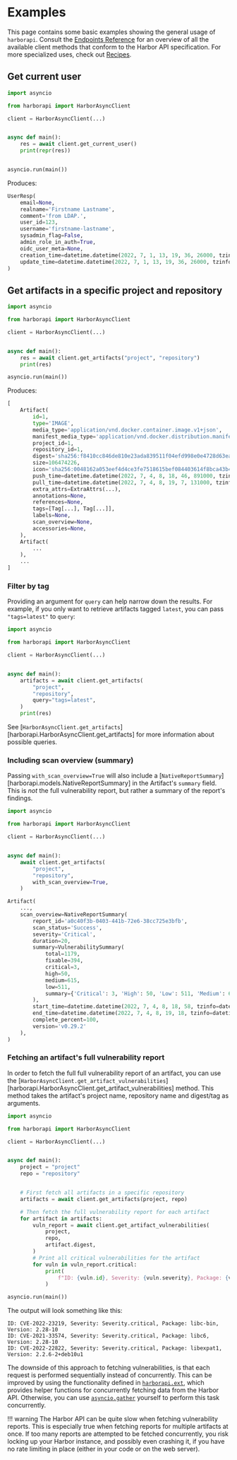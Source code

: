 # Examples

This page contains some basic examples showing the general usage of `harborapi`. Consult the [Endpoints Reference](/endpoints) for an overview of all the available client methods that conform to the Harbor API specification. For more specialized uses, check out [Recipes](/recipes).

## Get current user

```py
import asyncio

from harborapi import HarborAsyncClient

client = HarborAsyncClient(...)


async def main():
    res = await client.get_current_user()
    print(repr(res))


asyncio.run(main())
```

Produces:

```py
UserResp(
    email=None,
    realname='Firstname Lastname',
    comment='from LDAP.',
    user_id=123,
    username='firstname-lastname',
    sysadmin_flag=False,
    admin_role_in_auth=True,
    oidc_user_meta=None,
    creation_time=datetime.datetime(2022, 7, 1, 13, 19, 36, 26000, tzinfo=datetime.timezone.utc),
    update_time=datetime.datetime(2022, 7, 1, 13, 19, 36, 26000, tzinfo=datetime.timezone.utc)
)
```

## Get artifacts in a specific project and repository

```py hl_lines="13"
import asyncio

from harborapi import HarborAsyncClient

client = HarborAsyncClient(...)


async def main():
    res = await client.get_artifacts("project", "repository")
    print(res)

asyncio.run(main())


```

Produces:

```py
[
    Artifact(
        id=1,
        type='IMAGE',
        media_type='application/vnd.docker.container.image.v1+json',
        manifest_media_type='application/vnd.docker.distribution.manifest.v2+json',
        project_id=1,
        repository_id=1,
        digest='sha256:f8410cc846de810e23ada839511f04efd998e0e4728d63ea997001f4ead0acac',
        size=106474226,
        icon='sha256:0048162a053eef4d4ce3fe7518615bef084403614f8bca43b40ae2e762e11e06',
        push_time=datetime.datetime(2022, 7, 4, 8, 18, 46, 891000, tzinfo=datetime.timezone.utc),
        pull_time=datetime.datetime(2022, 7, 4, 8, 19, 7, 131000, tzinfo=datetime.timezone.utc),
        extra_attrs=ExtraAttrs(...),
        annotations=None,
        references=None,
        tags=[Tag[...], Tag[...]],
        labels=None,
        scan_overview=None,
        accessories=None,
    ),
    Artifact(
        ...
    ),
    ...
]
```

### Filter by tag

Providing an argument for `query` can help narrow down the results. For example, if you only want to retrieve artifacts tagged `latest`, you can pass `"tags=latest"` to `query`:

```py hl_lines="16"
import asyncio

from harborapi import HarborAsyncClient

client = HarborAsyncClient(...)


async def main():
    artifacts = await client.get_artifacts(
        "project",
        "repository",
        query="tags=latest",
    )
    print(res)
```

See [`HarborAsyncClient.get_artifacts`][harborapi.HarborAsyncClient.get_artifacts] for more information about possible queries.

### Including scan overview (summary)

Passing `with_scan_overview=True` will also include a [`NativeReportSummary`][harborapi.models.NativeReportSummary] in the Artifact's `summary` field. This is _not_ the full vulnerability report, but rather a summary of the report's findings.


```py hl_lines="16"
import asyncio

from harborapi import HarborAsyncClient

client = HarborAsyncClient(...)


async def main():
    await client.get_artifacts(
        "project",
        "repository",
        with_scan_overview=True,
    )


```

```py hl_lines="8-16"
Artifact(
    ...,
    scan_overview=NativeReportSummary(
        report_id='a0c40f3b-0403-441b-72e6-38cc725e3bfb',
        scan_status='Success',
        severity='Critical',
        duration=20,
        summary=VulnerabilitySummary(
            total=1179,
            fixable=394,
            critical=3,
            high=50,
            medium=615,
            low=511,
            summary={'Critical': 3, 'High': 50, 'Low': 511, 'Medium': 615},
        ),
        start_time=datetime.datetime(2022, 7, 4, 8, 18, 58, tzinfo=datetime.timezone.utc),
        end_time=datetime.datetime(2022, 7, 4, 8, 19, 18, tzinfo=datetime.timezone.utc),
        complete_percent=100,
        version='v0.29.2'
    ),
)
```

### Fetching an artifact's full vulnerability report

In order to fetch the full full vulnerability report of an artifact, you can use the [`HarborAsyncClient.get_artifact_vulnerabilities`][harborapi.HarborAsyncClient.get_artifact_vulnerabilities] method. This method takes the artifact's project name, repository name and digest/tag as arguments.

```py
import asyncio

from harborapi import HarborAsyncClient

client = HarborAsyncClient(...)


async def main():
    project = "project"
    repo = "repository"


    # First fetch all artifacts in a specific repository
    artifacts = await client.get_artifacts(project, repo)

    # Then fetch the full vulnerability report for each artifact
    for artifact in artifacts:
        vuln_report = await client.get_artifact_vulnerabilities(
            project,
            repo,
            artifact.digest,
        )
        # Print all critical vulnerabilities for the artifact
        for vuln in vuln_report.critical:
            print(
                f"ID: {vuln.id}, Severity: {vuln.severity}, Package: {vuln.package}, Version: {vuln.version}"
            )

asyncio.run(main())
```

The output will look something like this:

```
ID: CVE-2022-23219, Severity: Severity.critical, Package: libc-bin, Version: 2.28-10
ID: CVE-2021-33574, Severity: Severity.critical, Package: libc6, Version: 2.28-10
ID: CVE-2022-22822, Severity: Severity.critical, Package: libexpat1, Version: 2.2.6-2+deb10u1
```

The downside of this approach to fetching vulnerabilities, is that each request is performed sequentially instead of concurrently. This can be improved by using the functionality defined in [`harborapi.ext`](/usage/ext), which provides helper functions for concurrently fetching data from the Harbor API. Otherwise, you can use [`asyncio.gather`](https://docs.python.org/3/library/asyncio-task.html#asyncio.gather) yourself to perform this task concurrently.

!!! warning
    The Harbor API can be quite slow when fetching vulnerability reports. This is especially true when fetching reports for multiple artifacts at once. If too many reports are attempted to be fetched concurrently, you risk locking up your Harbor instance, and possibly even crashing it, if you have no rate limiting in place (either in your code or on the web server).
